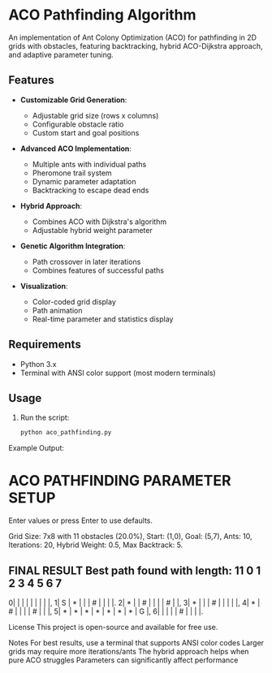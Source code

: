 # ACO Pathfinding Algorithm

An implementation of Ant Colony Optimization (ACO) for pathfinding in 2D grids with obstacles, featuring backtracking, hybrid ACO-Dijkstra approach, and adaptive parameter tuning.

## Features

- **Customizable Grid Generation**:
  - Adjustable grid size (rows x columns)
  - Configurable obstacle ratio
  - Custom start and goal positions

- **Advanced ACO Implementation**:
  - Multiple ants with individual paths
  - Pheromone trail system
  - Dynamic parameter adaptation
  - Backtracking to escape dead ends

- **Hybrid Approach**:
  - Combines ACO with Dijkstra's algorithm
  - Adjustable hybrid weight parameter

- **Genetic Algorithm Integration**:
  - Path crossover in later iterations
  - Combines features of successful paths

- **Visualization**:
  - Color-coded grid display
  - Path animation
  - Real-time parameter and statistics display

## Requirements

- Python 3.x
- Terminal with ANSI color support (most modern terminals)

## Usage

1. Run the script:
   ```bash
   python aco_pathfinding.py

Example Output:

ACO PATHFINDING PARAMETER SETUP
==================================================
Enter values or press Enter to use defaults.

Grid Size: 7x8 with 11 obstacles (20.0%),
Start: (1,0), Goal: (5,7),
Ants: 10, Iterations: 20,
Hybrid Weight: 0.5, Max Backtrack: 5.

FINAL RESULT
Best path found with length: 11
  0  1  2  3  4  5  6  7  
---------------------------
0|   |   |   |   |   |   |   |   |,
1| S | * |   |   | # |   |   |   |.
2| * |   | # |   |   |   | # |   |,
3| * |   |   | # |   |   |   |   |,
4| * | # |   |   |   | # |   |   |,
5| * | * | * | * | * | * | * | G |,
6|   |   |   |   | # |   |   |   |.

License
This project is open-source and available for free use.

Notes
For best results, use a terminal that supports ANSI color codes
Larger grids may require more iterations/ants
The hybrid approach helps when pure ACO struggles
Parameters can significantly affect performance
